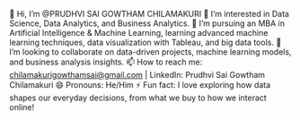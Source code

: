 👋 Hi, I’m @PRUDHVI SAI GOWTHAM CHILAMAKURI
👀 I’m interested in Data Science, Data Analytics, and Business Analytics.
🌱 I’m pursuing an MBA in Artificial Intelligence & Machine Learning, learning advanced machine learning techniques, data visualization with Tableau, and big data tools.
💞️ I’m looking to collaborate on data-driven projects, machine learning models, and business analysis insights.
📫 How to reach me: chilamakurigowthamsai@gmail.com | LinkedIn: Prudhvi Sai Gowtham Chilamakuri
😄 Pronouns: He/Him
⚡ Fun fact: I love exploring how data shapes our everyday decisions, from what we buy to how we interact online!
